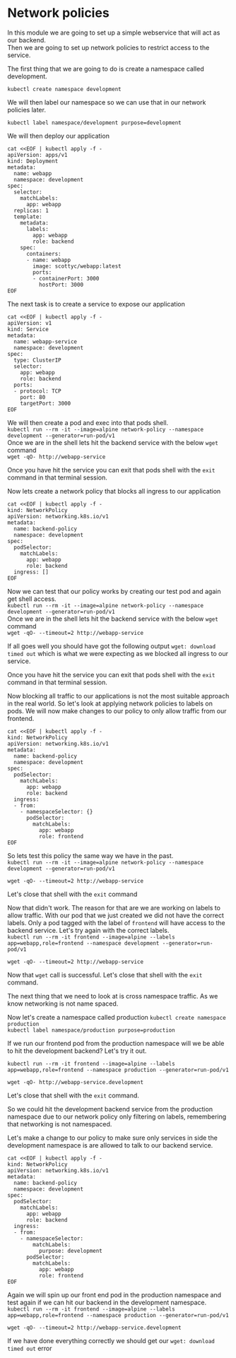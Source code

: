 # Network policies

In this module we are going to set up a simple webservice that will act as our backend.  
Then we are going to set up network policies to restrict access to the service.

The first thing that we are going to do is create a namespace called development.

`kubectl create namespace development`

We will then label our namespace so we can use that in our network policies later.

`kubectl label namespace/development purpose=development`

We will then deploy our application   

```
cat <<EOF | kubectl apply -f -
apiVersion: apps/v1
kind: Deployment
metadata:
  name: webapp
  namespace: development
spec:
  selector:
    matchLabels:
      app: webapp
  replicas: 1
  template:
    metadata:
      labels:
        app: webapp
        role: backend
    spec:
      containers:
      - name: webapp
        image: scottyc/webapp:latest
        ports:
        - containerPort: 3000
          hostPort: 3000
EOF
```

The next task is to create a service to expose our application

```
cat <<EOF | kubectl apply -f -
apiVersion: v1
kind: Service
metadata:
  name: webapp-service
  namespace: development
spec:
  type: ClusterIP
  selector:
    app: webapp
    role: backend
  ports:
  - protocol: TCP
    port: 80
    targetPort: 3000
EOF    
```

We will then create a pod and exec into that pods shell.  
`kubectl run --rm -it --image=alpine network-policy --namespace development --generator=run-pod/v1`  
Once we are in the shell lets hit the backend service with the below `wget` command  
`wget -qO- http://webapp-service`

Once you have hit the service you can exit that pods shell with the `exit` command in that terminal session.

Now lets create a network policy that blocks all ingress to our application  
```
cat <<EOF | kubectl apply -f -
kind: NetworkPolicy
apiVersion: networking.k8s.io/v1
metadata:
  name: backend-policy
  namespace: development
spec:
  podSelector:
    matchLabels:
      app: webapp
      role: backend
  ingress: []
EOF
```
Now we can test that our policy works by creating our test pod and again get shell access.  
`kubectl run --rm -it --image=alpine network-policy --namespace development --generator=run-pod/v1`  
Once we are in the shell lets hit the backend service with the below `wget` command  
`wget -qO- --timeout=2 http://webapp-service`

If all goes well you should have got the following output `wget: download timed out` which is what we were expecting as we blocked all ingress to our service.  

Once you have hit the service you can exit that pods shell with the `exit` command in that terminal session.  

Now blocking all traffic to our applications is not the most suitable approach in the real world. So let's look at applying network policies to labels on pods. We will now make changes to our policy to only allow traffic from our frontend.

```
cat <<EOF | kubectl apply -f -
kind: NetworkPolicy
apiVersion: networking.k8s.io/v1
metadata:
  name: backend-policy
  namespace: development
spec:
  podSelector:
    matchLabels:
      app: webapp
      role: backend
  ingress:
  - from:
    - namespaceSelector: {}
      podSelector:
        matchLabels:
          app: webapp
          role: frontend
EOF
```          

So lets test this policy the same way we have in the past.  
`kubectl run --rm -it --image=alpine network-policy --namespace development --generator=run-pod/v1`  

`wget -qO- --timeout=2 http://webapp-service`

Let's close that shell with the `exit` command

Now that didn't work. The reason for that are we are working on labels to allow traffic. With our pod that we just created we did not have the correct labels. Only a pod tagged with the label of `frontend` will have access to the backend service. Let's try again with the correct labels.  
`kubectl run --rm -it frontend --image=alpine --labels app=webapp,role=frontend --namespace development --generator=run-pod/v1`  

`wget -qO- --timeout=2 http://webapp-service`

Now that `wget` call is successful. Let's close that shell with the `exit` command.  

The next thing that we need to look at is cross namespace traffic. As we know networking is not name spaced.  

Now let's create a namespace called production
`kubectl create namespace production`  
`kubectl label namespace/production purpose=production`  

If we run our frontend pod from the production namespace will we be able to hit the development backend? Let's try it out.

`kubectl run --rm -it frontend --image=alpine --labels app=webapp,role=frontend --namespace production --generator=run-pod/v1`  

`wget -qO- http://webapp-service.development`

Let's close that shell with the `exit` command. 

So we could hit the development backend service from the production namespace due to our network policy only filtering on labels, remembering that networking is not namespaced.

Let's make a change to our policy to make sure only services in side the development namespace is are allowed to talk to our backend service.


```
cat <<EOF | kubectl apply -f -
kind: NetworkPolicy
apiVersion: networking.k8s.io/v1
metadata:
  name: backend-policy
  namespace: development
spec:
  podSelector:
    matchLabels:
      app: webapp
      role: backend
  ingress:
  - from:
    - namespaceSelector:
        matchLabels:
          purpose: development
      podSelector:
        matchLabels:
          app: webapp
          role: frontend
EOF
```

Again we will spin up our front end pod in the production namespace and test again if we can hit our backend in the development namespace.
`kubectl run --rm -it frontend --image=alpine --labels app=webapp,role=frontend --namespace production --generator=run-pod/v1`  

`wget -qO- --timeout=2 http://webapp-service.development`  

If we have done everything correctly we should get our `wget: download timed out` error
